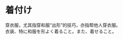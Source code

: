 # 着付け

<div class="vocab-term">
<div class="vocab-term-title">穿衣服，尤其指穿和服“出形”的技巧，亦指帮他人穿衣服。</div>
<div class="vocab-term-content">
衣装、特に和服を形よく着ること。また、着せること。
</div>
</div>